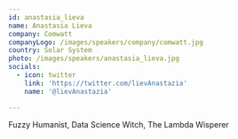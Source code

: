 ```yaml
---
id: anastasia_lieva
name: Anastasia Lieva
company: Comwatt
companyLogo: /images/speakers/company/comwatt.jpg
country: Solar System
photo: /images/speakers/anastasia_lieva.jpg
socials:
  - icon: twitter
    link: 'https://twitter.com/lievAnastazia'
    name: '@lievAnastazia'

---
```


Fuzzy Humanist, Data Science Witch, The Lambda Wisperer
